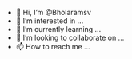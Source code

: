 - 👋 Hi, I’m @Bholaramsv
- 👀 I’m interested in ...
- 🌱 I’m currently learning ...
- 💞️ I’m looking to collaborate on ...
- 📫 How to reach me ...

<!---
Bholaramsv/Bholaramsv is a ✨ special ✨ repository because its `README.md` (this file) appears on your GitHub profile.
You can click the Preview link to take a look at your changes.
--->
